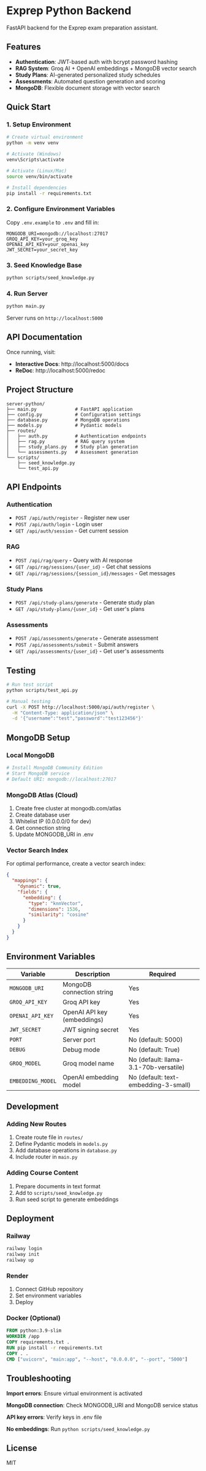 # Exprep Python Backend

FastAPI backend for the Exprep exam preparation assistant.

## Features

- **Authentication**: JWT-based auth with bcrypt password hashing
- **RAG System**: Groq AI + OpenAI embeddings + MongoDB vector search
- **Study Plans**: AI-generated personalized study schedules
- **Assessments**: Automated question generation and scoring
- **MongoDB**: Flexible document storage with vector search

## Quick Start

### 1. Setup Environment

```bash
# Create virtual environment
python -m venv venv

# Activate (Windows)
venv\Scripts\activate

# Activate (Linux/Mac)
source venv/bin/activate

# Install dependencies
pip install -r requirements.txt
```

### 2. Configure Environment Variables

Copy `.env.example` to `.env` and fill in:

```env
MONGODB_URI=mongodb://localhost:27017
GROQ_API_KEY=your_groq_key
OPENAI_API_KEY=your_openai_key
JWT_SECRET=your_secret_key
```

### 3. Seed Knowledge Base

```bash
python scripts/seed_knowledge.py
```

### 4. Run Server

```bash
python main.py
```

Server runs on `http://localhost:5000`

## API Documentation

Once running, visit:
- **Interactive Docs**: http://localhost:5000/docs
- **ReDoc**: http://localhost:5000/redoc

## Project Structure

```
server-python/
├── main.py              # FastAPI application
├── config.py            # Configuration settings
├── database.py          # MongoDB operations
├── models.py            # Pydantic models
├── routes/
│   ├── auth.py          # Authentication endpoints
│   ├── rag.py           # RAG query system
│   ├── study_plans.py   # Study plan generation
│   └── assessments.py   # Assessment generation
└── scripts/
    ├── seed_knowledge.py
    └── test_api.py
```

## API Endpoints

### Authentication
- `POST /api/auth/register` - Register new user
- `POST /api/auth/login` - Login user
- `GET /api/auth/session` - Get current session

### RAG
- `POST /api/rag/query` - Query with AI response
- `GET /api/rag/sessions/{user_id}` - Get chat sessions
- `GET /api/rag/sessions/{session_id}/messages` - Get messages

### Study Plans
- `POST /api/study-plans/generate` - Generate study plan
- `GET /api/study-plans/{user_id}` - Get user's plans

### Assessments
- `POST /api/assessments/generate` - Generate assessment
- `POST /api/assessments/submit` - Submit answers
- `GET /api/assessments/{user_id}` - Get user's assessments

## Testing

```bash
# Run test script
python scripts/test_api.py

# Manual testing
curl -X POST http://localhost:5000/api/auth/register \
  -H "Content-Type: application/json" \
  -d '{"username":"test","password":"test123456"}'
```

## MongoDB Setup

### Local MongoDB
```bash
# Install MongoDB Community Edition
# Start MongoDB service
# Default URI: mongodb://localhost:27017
```

### MongoDB Atlas (Cloud)
1. Create free cluster at mongodb.com/atlas
2. Create database user
3. Whitelist IP (0.0.0.0/0 for dev)
4. Get connection string
5. Update MONGODB_URI in .env

### Vector Search Index
For optimal performance, create a vector search index:

```json
{
  "mappings": {
    "dynamic": true,
    "fields": {
      "embedding": {
        "type": "knnVector",
        "dimensions": 1536,
        "similarity": "cosine"
      }
    }
  }
}
```

## Environment Variables

| Variable | Description | Required |
|----------|-------------|----------|
| `MONGODB_URI` | MongoDB connection string | Yes |
| `GROQ_API_KEY` | Groq API key | Yes |
| `OPENAI_API_KEY` | OpenAI API key (embeddings) | Yes |
| `JWT_SECRET` | JWT signing secret | Yes |
| `PORT` | Server port | No (default: 5000) |
| `DEBUG` | Debug mode | No (default: True) |
| `GROQ_MODEL` | Groq model name | No (default: llama-3.1-70b-versatile) |
| `EMBEDDING_MODEL` | OpenAI embedding model | No (default: text-embedding-3-small) |

## Development

### Adding New Routes

1. Create route file in `routes/`
2. Define Pydantic models in `models.py`
3. Add database operations in `database.py`
4. Include router in `main.py`

### Adding Course Content

1. Prepare documents in text format
2. Add to `scripts/seed_knowledge.py`
3. Run seed script to generate embeddings

## Deployment

### Railway
```bash
railway login
railway init
railway up
```

### Render
1. Connect GitHub repository
2. Set environment variables
3. Deploy

### Docker (Optional)
```dockerfile
FROM python:3.9-slim
WORKDIR /app
COPY requirements.txt .
RUN pip install -r requirements.txt
COPY . .
CMD ["uvicorn", "main:app", "--host", "0.0.0.0", "--port", "5000"]
```

## Troubleshooting

**Import errors**: Ensure virtual environment is activated

**MongoDB connection**: Check MONGODB_URI and MongoDB service status

**API key errors**: Verify keys in .env file

**No embeddings**: Run `python scripts/seed_knowledge.py`

## License

MIT
